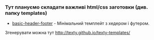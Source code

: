 ### Тут плануємо складати важливі html/css заготовки (див. папку templates)

* [basic-header-footer](https://github.com/texty/texty-templates/tree/gh-pages/templates/basic-header-footer) - Мінімальний темплейт з хедером і футером.

Згенерувати можна тут http://texty.github.io/texty-templates/
